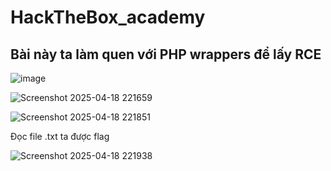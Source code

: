 # HackTheBox_academy

## **Bài này ta làm quen với PHP wrappers để lấy RCE**

![image](https://github.com/user-attachments/assets/5a677965-ba33-4a7d-91f5-c3ea1c648c19)

![Screenshot 2025-04-18 221659](https://github.com/user-attachments/assets/cdbed38b-0321-48f0-9a4e-1cba00020db4)

![Screenshot 2025-04-18 221851](https://github.com/user-attachments/assets/d71d3a31-f92c-4333-bc9f-affe40c100d5)

Đọc file .txt ta được flag 

![Screenshot 2025-04-18 221938](https://github.com/user-attachments/assets/1922a5fd-c1f8-4db4-9d6e-9d9698ebf59c)





















